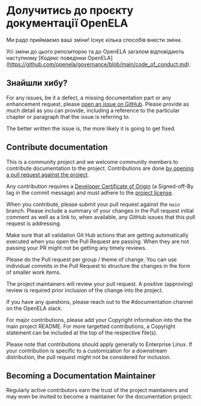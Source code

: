 # Долучитись до проєкту документації OpenELA

Ми радо приймаємо ваші зміни! Існує кілька способів внести зміни.

Усі зміни до цього репозиторію та до OpenELA загалом відповідають наступному [Кодекс поведінки OpenELA] (https://github.com/openela/governance/blob/main/code_of_conduct.md).

## Знайшли хибу?

For any issues, be it a defect, a missing documentation part or any enhancement
request, please [open an issue on GitHub](https://github.com/openela/openela-documentation/issues).
Please provide as much detail as you can provide, including a reference to the
particular chapter or paragraph that the issue is referring to.

The better written the issue is, the more likely it is going to get fixed.

## Contribute documentation

This is a community project and we welcome community members to contribute
documentation to the project. Contributions are done [by opening a pull request against the project](https://docs.github.com/en/pull-requests/collaborating-with-pull-requests/proposing-changes-to-your-work-with-pull-requests/creating-a-pull-request).

Any contribution requires a [Developer Certificate of Origin](https://developercertificate.org/) (a Signed-off-By tag in the commit message) and must adhere to the [project license](./LICENSE).

When you contribute, please submit your pull request against the `main` branch. Please include a summary of your changes in the Pull request initial comment as well as a link to, when available, any GitHub issues that this pull request is addressing.

Make sure that all validation Git Hub actions that are getting automatically executed when you open the Pull Request are passing. When they are not passing your PR might not be getting any timely reviews.

Please do the Pull request per group / theme of change. You can use individual commits in the Pull Request to structure the changes in the form of smaller work items.

The project maintainers will review your pull request. A positive (approving) review is required prior inclusion of the change into the project.

If you have any questions, please reach out to the #documentation channel on the OpenELA slack.

For major contributions, please add your Copyright information into the the main project README. For more targetted contributions, a Copyright statement can be included at the top of the respective file(s).

Please note that contributions should apply generally to Enterprise Linux. If your contribution is specific to a customization for a downstream distribution, the pull request might not be considered for inclusion.

## Becoming a Documentation Maintainer

Regularly active contributors earn the trust of the project maintainers and may even be invited to become a maintainer for the documentation project.
